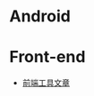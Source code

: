 # Android

# Front-end

- [前端工具文章](https://www.sitepoint.com/front-end-tools-my-favorite-finds-of-2016/?utm_content=buffer55cf4&utm_medium=social&utm_source=facebook.com&utm_campaign=buffer)
